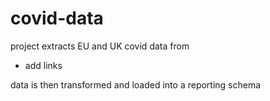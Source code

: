 # covid-data
project extracts EU and UK covid data from
- add links

data is then transformed and loaded into a reporting schema
